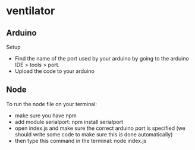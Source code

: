 # ventilator

## Arduino

Setup
- Find the name of the port used by your arduino by going to the arduino IDE > tools > port.
- Upload the code to your arduino

## Node

To run the node file on your terminal:
- make sure you have npm
- add module serialport: npm install serialport
- open index.js and make sure the correct arduino port is specified (we should write some code to make sure this is done automatically)
- then type this command in the terminal: node index.js
